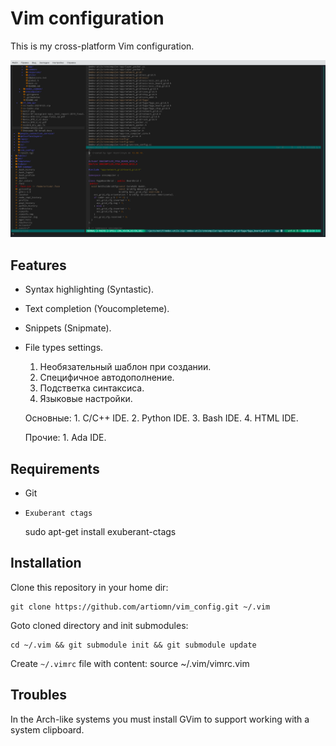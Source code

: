 Vim configuration
==================

This is my cross-platform Vim configuration.

![](vim.png)


Features
--------

- Syntax highlighting (Syntastic).
- Text completion (Youcompleteme).
- Snippets (Snipmate).
- File types settings.
   1. Необязательный шаблон при создании.
   2. Специфичное автодополнение.
   3. Подстветка синтаксиса.
   4. Языковые настройки.

   Основные:
      1. C/C++ IDE.
      2. Python IDE.
      3. Bash IDE.
      4. HTML IDE.

   Прочие:
      1. Ada IDE.


Requirements
------------

- Git
- `Exuberant ctags`

    sudo apt-get install exuberant-ctags


Installation
-----------

Clone this repository in your home dir:

    git clone https://github.com/artiomn/vim_config.git ~/.vim

Goto cloned directory and init submodules:

    cd ~/.vim && git submodule init && git submodule update

Create `~/.vimrc` file with content:
    source ~/.vim/vimrc.vim


Troubles
--------

In the Arch-like systems you must install GVim to support working with a system clipboard.

